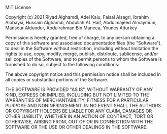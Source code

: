MIT License

Copyright (c) 2021 Riyad Alghamdi, Adel Kalu, Faisal Alsagri, Ibrahim Alobaysi, Hussain Alghamdi, Abdullah AL Haif, Abdulmajeed Almaymuni, Mansour Aldundur, Abdulrahman Bin Maneea, Younes Alturkey

Permission is hereby granted, free of charge, to any person obtaining a copy of this software and associated documentation files (the "Software"), to deal in the Software without restriction, including without limitation the rights to use, copy, modify, merge, publish, distribute, sublicense, and/or sell copies of the Software, and to permit persons to whom the Software is furnished to do so, subject to the following conditions:

The above copyright notice and this permission notice shall be included in all copies or substantial portions of the Software.

THE SOFTWARE IS PROVIDED "AS IS", WITHOUT WARRANTY OF ANY KIND, EXPRESS OR IMPLIED, INCLUDING BUT NOT LIMITED TO THE WARRANTIES OF MERCHANTABILITY, FITNESS FOR A PARTICULAR PURPOSE AND NONINFRINGEMENT. IN NO EVENT SHALL THE AUTHORS OR COPYRIGHT HOLDERS BE LIABLE FOR ANY CLAIM, DAMAGES OR OTHER LIABILITY, WHETHER IN AN ACTION OF CONTRACT, TORT OR OTHERWISE, ARISING FROM, OUT OF OR IN CONNECTION WITH THE SOFTWARE OR THE USE OR OTHER DEALINGS IN THE SOFTWARE.
